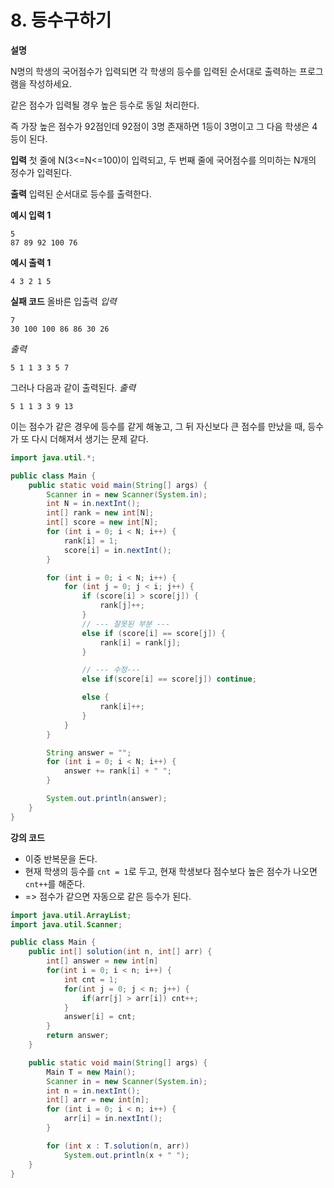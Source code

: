 # 8. 등수구하기

**설명**

N명의 학생의 국어점수가 입력되면 각 학생의 등수를 입력된 순서대로 출력하는 프로그램을 작성하세요.

같은 점수가 입력될 경우 높은 등수로 동일 처리한다.

즉 가장 높은 점수가 92점인데 92점이 3명 존재하면 1등이 3명이고 그 다음 학생은 4등이 된다.

**입력**
첫 줄에 N(3<=N<=100)이 입력되고, 두 번째 줄에 국어점수를 의미하는 N개의 정수가 입력된다.

**출력**
입력된 순서대로 등수를 출력한다.

**예시 입력 1**

```
5
87 89 92 100 76
```

**예시 출력 1**

```
4 3 2 1 5
```

**실패 코드**
올바른 입출력
_입력_

```
7
30 100 100 86 86 30 26
```

_출력_

```
5 1 1 3 3 5 7
```

그러나 다음과 같이 출력된다.
_출력_

```
5 1 1 3 3 9 13
```

이는 점수가 같은 경우에 등수를 같게 해놓고, 그 뒤 자신보다 큰 점수를 만났을 때, 등수가 또 다시 더해져서 생기는 문제 같다.

```java
import java.util.*;

public class Main {
    public static void main(String[] args) {
        Scanner in = new Scanner(System.in);
        int N = in.nextInt();
        int[] rank = new int[N];
        int[] score = new int[N];
        for (int i = 0; i < N; i++) {
            rank[i] = 1;
            score[i] = in.nextInt();
        }

        for (int i = 0; i < N; i++) {
            for (int j = 0; j < i; j++) {
                if (score[i] > score[j]) {
                    rank[j]++;
                }
                // --- 잘못된 부분 ---
                else if (score[i] == score[j]) {
                    rank[i] = rank[j];
                }

                // --- 수정---
                else if(score[i] == score[j]) continue;

                else {
                    rank[i]++;
                }
            }
        }

        String answer = "";
        for (int i = 0; i < N; i++) {
            answer += rank[i] + " ";
        }

        System.out.println(answer);
    }
}
```

**강의 코드**

- 이중 반복문을 돈다.
- 현재 학생의 등수를 `cnt = 1`로 두고, 현재 학생보다 점수보다 높은 점수가 나오면 `cnt++`를 해준다.
- => 점수가 같으면 자동으로 같은 등수가 된다.

```java
import java.util.ArrayList;
import java.util.Scanner;

public class Main {
    public int[] solution(int n, int[] arr) {
        int[] answer = new int[n]
        for(int i = 0; i < n; i++) {
            int cnt = 1;
            for(int j = 0; j < n; j++) {
                if(arr[j] > arr[i]) cnt++;
            }
            answer[i] = cnt;
        }
        return answer;
    }

    public static void main(String[] args) {
        Main T = new Main();
        Scanner in = new Scanner(System.in);
        int n = in.nextInt();
        int[] arr = new int[n];
        for (int i = 0; i < n; i++) {
            arr[i] = in.nextInt();
        }

        for (int x : T.solution(n, arr))
            System.out.println(x + " ");
    }
}
```
